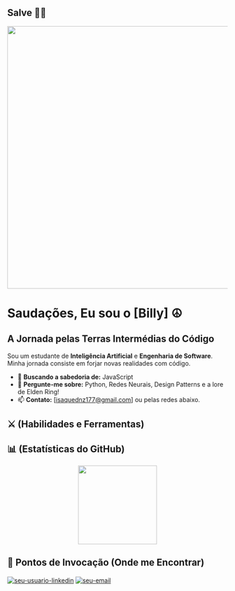 ## Salve 😶‍🌫️


<p align="center">
  <img src="https://giphy.com/explore/dreamcore" width="600" />
</p>

# Saudações, Eu sou o [Billy] ☮️

## A Jornada pelas Terras Intermédias do Código

Sou um estudante de **Inteligência Artificial** e **Engenharia de Software**. Minha jornada consiste em forjar novas realidades com código.

- 🌱 **Buscando a sabedoria de:** JavaScript
- 💬 **Pergunte-me sobre:** Python, Redes Neurais, Design Patterns e a lore de Elden Ring!
- 📫 **Contato:** [isaquednz177@gmail.com] ou pelas redes abaixo.

## ⚔️ (Habilidades e Ferramentas)

## 📊 (Estatísticas do GitHub)

<p align="center">
  <img height="180em" src="https://github-readme-stats.vercel.app/api?username=isaquednz177&show_icons=true&theme=tokyonight&include_all_commits=true&count_private=true&border_color=30A3DC&hide_border=true&title_color=E94D5F&text_color=FFF"/>


## 🤝 Pontos de Invocação (Onde me Encontrar)

<p align="left">
  <a href="https://linkedin.com/in/seu-usuario-linkedin" target="blank"><img align="center" src="https://img.shields.io/badge/LinkedIn-0A66C2?style=for-the-badge&logo=linkedin&logoColor=white" alt="seu-usuario-linkedin"/></a>
  <a href="mailto:isaquednz177@gmail.com" target="blank"><img align="center" src="https://img.shields.io/badge/Gmail-D14836?style=for-the-badge&logo=gmail&logoColor=white" alt="seu-email"/></a>
  </p>
